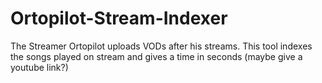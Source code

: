 # Ortopilot-Stream-Indexer
The Streamer Ortopilot uploads VODs after his streams.
This tool indexes the songs played on stream and gives a time in seconds (maybe give a youtube link?)
